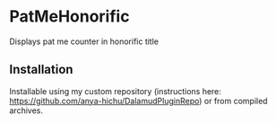 # PatMeHonorific

Displays pat me counter in honorific title

## Installation

Installable using my custom repository (instructions here: https://github.com/anya-hichu/DalamudPluginRepo) or from compiled archives.
